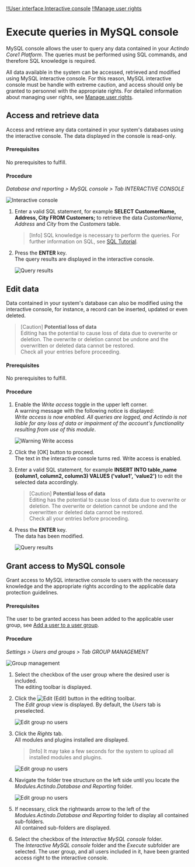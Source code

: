 [!!User interface Interactive console](../UserInterface/04a_InteractiveConsole.md)
[!!Manage user rights](../Integration/05_ManageUserRights.md)

# Execute queries in MySQL console

MySQL console allows the user to query any data contained in your *Actindo Core1 Platform*. The queries must be performed using SQL commands, and therefore SQL knowledge is required. 

All data available in the system can be accessed, retrieved and modified using MySQL interactive console. For this reason, MySQL interactive console must be handle with extreme caution, and access should only be granted to personnel with the appropriate rights. For detailed information about managing user rights, see [Manage user rights](../Integration/05_ManageUserRights.md).


## Access and retrieve data

Access and retrieve any data contained in your system's databases using the interactive console. The data displayed in the console is read-only.

#### Prerequisites

No prerequisites to fulfill.

#### Procedure

*Database and reporting > MySQL console > Tab INTERACTIVE CONSOLE*

![Interactive console](../../Assets/Screenshots/DatabaseAndReporting/MySQLConsole/InteractiveConsole.png "[Interactive console]")

1. Enter a valid SQL statement, for example **SELECT CustomerName, Address, City FROM Customers;** to retrieve the data *CustomerName*, *Address* and *City* from the *Customers* table. 
    > [Info] SQL knowledge is necessary to perform the queries. For further information on SQL, see [SQL Tutorial](https://www.w3schools.com/sql/default.asp).

[comment]: <> (Evtl. anderen/besseren Link? Oder lieber keinen? Echte statements oder lieber exemplarische?)

2. Press the **ENTER** key.  
    The query results are displayed in the interactive console.    

    ![Query results](../../Assets/Screenshots/DatabaseAndReporting/MySQLConsole/QueryResults.png "[Query results]")

[comment]: <> (Screenshot needed - Julian, bitte query als Beispiel erstellen und Screenshots ziehen)


## Edit data

Data contained in your system's database can also be modified using the interactive console, for instance, a record can be inserted, updated or even deleted.

> [Caution] **Potential loss of data**   
  Editing has the potential to cause loss of data due to overwrite or deletion. The overwrite or deletion cannot be undone and the overwritten or deleted data cannot be restored.    
  Check all your entries before proceeding. 

#### Prerequisites

No prerequisites to fulfill.

#### Procedure

1. Enable the *Write access* toggle in the upper left corner.  
    A warning message with the following notice is displayed:   
    *Write access is now enabled. All queries are logged, and Actindo is not liable for any loss of data or impairment of the account's functionality resulting from use of this module*. 

    ![Warning Write access](../../Assets/Screenshots/DatabaseAndReporting/MySQLConsole/Warning.png "[Warning Write access]")

2. Click the [OK] button to proceed.   
    The text in the interactive console turns red. Write access is enabled. 

3. Enter a valid SQL statement, for example **INSERT INTO table_name (column1, column2, column3) VALUES ('value1', 'value2')** to edit the selected data accordingly. 

    > [Caution] **Potential loss of data**   
  Editing has the potential to cause loss of data due to overwrite or deletion. The overwrite or deletion cannot be undone and the overwritten or deleted data cannot be restored.    
  Check all your entries before proceeding. 

4. Press the **ENTER** key.  
    The data has been modified.   

    ![Query results](../../Assets/Screenshots/DatabaseAndReporting/MySQLConsole/QueryResults.png "[Query results]")

[comment]: <> (Wird was angezeigt? Screenshots ziehen lassen)


## Grant access to MySQL console 

Grant access to MySQL interactive console to users with the necessary knowledge and the appropriate rights according to the applicable data protection guidelines. 

#### Prerequisites

The user to be granted access has been added to the applicable user group, see [Add a user to a user group](../Integration/05_ManageUserRights.md#add-a-user-to-a-user-group).

[comment]: <> (Oder Verweis auf Assign rights to a user group?)

#### Procedure

*Settings > Users and groups > Tab GROUP MANAGEMENT*

![Group management](../../Assets/Screenshots/DatabaseAndReporting/GroupManagement.png "[Group management]")


1. Select the checkbox of the user group where the desired user is included.   
    The editing toolbar is displayed.

2. Click the ![Edit](../../Assets/Icons/Edit01.png "[Edit]") (Edit) button in the editing toolbar.    
    The *Edit group* view is displayed. By default, the *Users* tab is preselected.

    ![Edit group no users](../../Assets/Screenshots/DatabaseAndReporting/EditGroupUsers.png "[Edit group users]")

2. Click the *Rights* tab.  
    All modules and plugins installed are displayed.

    > [Info] It may take a few seconds for the system to upload all installed modules and plugins.

    ![Edit group no users](../../Assets/Screenshots/DatabaseAndReporting/EditGroupRights.png "[Edit group users]")

3. Navigate the folder tree structure on the left side until you locate the *Modules.Actindo.Database and Reporting* folder.

    ![Edit group no users](../../Assets/Screenshots/DatabaseAndReporting/EditGroupRightsDatabaseAndReporting.png "[Edit group users]")

4. If necessary, click the rightwards arrow to the left of the *Modules.Actindo.Database and Reporting* folder to display all contained sub-folders.  
    All contained sub-folders are displayed.

5. Select the checkbox of the *Interactive MySQL console* folder.  
    The *Interactive MySQL console* folder and the *Execute* subfolder are selected. The user group, and all users included in it, have been granted access right to the interactive console.  


[comment]: <> (Vermute, es gibt keine weiteren Unterordner, also nicht nötig auszuklappen und einzeln auswählen, oder?)